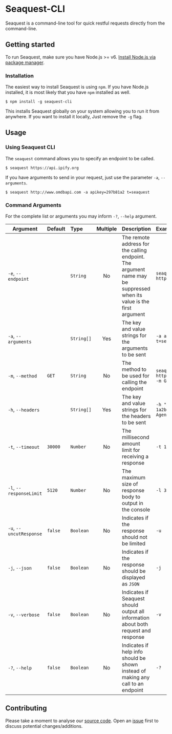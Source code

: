 # Seaquest-CLI

Seaquest is a command-line tool for quick restful requests directly from the command-line.

## Getting started

To run Seaquest, make sure you have Node.js >= v6. [Install Node.js via package manager](https://nodejs.org/en/download/package-manager/).

### Installation

The easiest way to install Seaquest is using `npm`. If you have Node.js installed, it is most likely that you have `npm`
installed as well.

```console
$ npm install -g seaquest-cli
```

This installs Seaquest globally on your system allowing you to run it from anywhere. If you want to install it locally,
Just remove the `-g` flag.

## Usage

### Using Seaquest CLI

The `seaquest` command allows you to specify an endpoint to be called.

```console
$ seaquest https://api.ipify.org
```

If you have arguments to send in your request, just use the parameter `-a`, `--arguments`.

```console
$ seaquest http://www.omdbapi.com -a apikey=297b81a2 t=seaquest
```

### Command Arguments

For the complete list or arguments you may inform `-?`, `--help` argument.

| Argument                | Default | Type       | Multiple | Description | Example |
| ----------------------- |:------- |:---------- |:--------:|:----------- |:------- |
| `-e`, `--endpoint`      |         | `String`   | No       | The remote address for the calling endpoint. The argument name may be suppressed when its value is the first argument | `seaquest https://api.ipify.org` |
| `-a`, `--arguments`     |         | `String[]` | Yes      | The key and value strings for the arguments to be sent | `-a apikey=297b81a2 t=seaquest` |
| `-m`, `--method`        | `GET`   | `String`   | No       | The method to be used for calling the endpoint | `seaqeuest https://api.ipify.org -m GET` |
| `-h`, `--headers`       |         | `String[]` | Yes      | The key and value strings for the headers to be sent | `-h "X-User-Token: 1a2b3c4d" "X-Client-Agent: Seaquest-CLI"` |
| `-t`, `--timeout`       | `30000` | `Number`   | No       | The millisecond amount limit for receiving a response | `-t 10000` |
| `-l`, `--responseLimit` | `5120`  | `Number`   | No       | The maximum size of response body to output in the console | `-l 300` |
| `-u`, `--uncutResponse` | `false` | `Boolean`  | No       | Indicates if the response should not be limited | `-u` |
| `-j`, `--json`          | `false` | `Boolean`  | No       | Indicates if the response should be displayed as `JSON` | `-j` |
| `-v`, `--verbose`       | `false` | `Boolean`  | No       | Indicates if Seaquest should output all information about both request and response | `-v` |
| `-?`, `--help`          | `false` | `Boolean`  | No       | Indicates if help info should be shown instead of making any call to an endpoint | `-?` |

## Contributing

Please take a moment to analyse our [source code](https://github.com/mfedatto/seaquest-cli).
Open an [issue](https://github.com/mfedatto/seaquest-cli/issues) first to discuss potential changes/additions.
